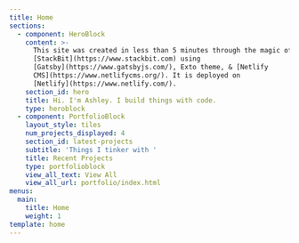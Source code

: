 ```yaml
---
title: Home
sections:
  - component: HeroBlock
    content: >-
      This site was created in less than 5 minutes through the magic of
      [StackBit](https://www.stackbit.com) using
      [Gatsby](https://www.gatsbyjs.com/), Exto theme, & [Netlify
      CMS](https://www.netlifycms.org/). It is deployed on
      [Netlify](https://www.netlify.com/).
    section_id: hero
    title: Hi. I'm Ashley. I build things with code.
    type: heroblock
  - component: PortfolioBlock
    layout_style: tiles
    num_projects_displayed: 4
    section_id: latest-projects
    subtitle: 'Things I tinker with '
    title: Recent Projects
    type: portfolioblock
    view_all_text: View All
    view_all_url: portfolio/index.html
menus:
  main:
    title: Home
    weight: 1
template: home
---
```



